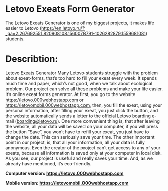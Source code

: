 # Letovo Exeats Form Generator
The Letovo Exeats Generator is one of my biggest projects, it makes life easier to Letovo (https://en.letovo.ru/?_ga=2.267692551.820908108.1560078791-1026282879.1559681081) students.

# Describtion:

Letovo Exeats Generator
Many Letovo students struggle with the problem about exeat-forms, that’s too hard to fill your exeat every week. It spends much time and paper, which’s not good, when we talk about ecological problem. Our project can solve all these problems and make your life easier. It’s online exeat forms generator.
At first, you go to the website https://letovo.000webhostapp.com or https://letovomobil.000webhostapp.com, then, you fill the exeat, using your personal information, after filling your exeat, you just click the button, and the website automatically sends a letter to the official Letovo boarding e-mail (boarding@letovo.ru). One more convenient thing is, that after leaving the website, all your data will be saved on your computer, if you will press the button “Save”, you won’t have to refill your exeat, you just have to change the date. This can seriously save your time.
The other important point in our project, is, that all your information, all your data is fully anonymous. Even the creator of the project can’t get access to any of your exeats, because all information is saved only at your computer in local disk.
As you see, our project is useful and really saves your time. And, as we already have mentioned, it’s eco-friendly. 

__Computer version: https://letovo.000webhostapp.com__

__Mobile version: https://letovomobil.000webhostapp.com__
